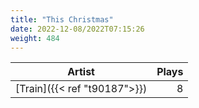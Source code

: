```yaml
---
title: "This Christmas"
date: 2022-12-08/2022T07:15:26
weight: 484
---
```




 Artist | Plays 
----- | -----:
[Train]({{< ref "t90187">}}) | 8
